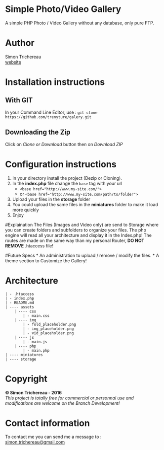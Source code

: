 # Simple Photo/Video Gallery
A simple PHP Photo / Video Gallery without any database, only pure FTP.

# Author
Simon Trichereau <br/>
[website](http//simon-tr.com)

# Installation instructions
## With GIT
In your Command Line Editor, use : ``` git clone https://github.com/trenyture/galery.git ```
## Downloading the Zip
Click on _Clone or Download_ button then on _Download ZIP_

# Configuration instructions
1. In your directory install the project (Dezip or Cloning).
2. In the **index.php** file change the ``` base ``` tag with your url
	* ``` <base href="http://www.my-site.com/"> ```
	* or ``` <base href="http://www.my-site.com/path/to/folder"> ```
3. Upload your files in the **storage** folder
4. You could upload the same files in the **miniatures** folder to make it load more quickly
3. Enjoy

#Explaination
The Files (Images and Video only) are send to Storage where you can create folders and subfolders to organize your files.
The php engine will read all your architecture and display it in the Index.php! 
The routes are made on the same way than my personal Router, **DO NOT REMOVE** .htaccess file!

#Future Specs
	* An administration to upload / remove / modify the files.
	* A theme section to Customize the Gallery!

# Architecture
	| - .htaccess
	| - index.php
	| - README.md	
	| ---- assets
		| ---- css
			| - main.css
		| ---- img
			| - fold_placeholder.png
			| - img_placeholder.png
			| - vid_placeholder.png
		| ---- js
			| - main.js
		| ---- php
			| - main.php
	| ---- miniatures
	| ---- storage

# Copyright
**© Simon Trichereau - 2016** <br/>
_This project is totally free for commercial or personnal use and modifications are welcome on the Branch Development!_

# Contact information
To contact me you can send me a message to : [simon.trichereau@gmail.com](mailto:simon.trichereau@gmail.com)
